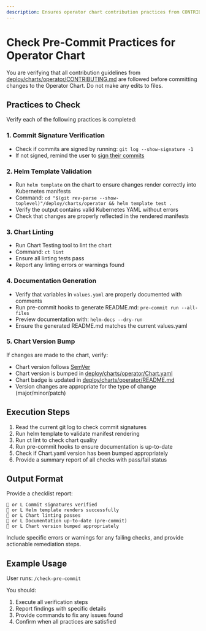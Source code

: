 ```yaml
---
description: Ensures operator chart contribution practices from CONTRIBUTING.md are followed
---
```


# Check Pre-Commit Practices for Operator Chart

You are verifying that all contribution guidelines from [deploy/charts/operator/CONTRIBUTING.md](deploy/charts/operator/CONTRIBUTING.md) are followed before committing changes to the Operator Chart. Do not make any edits to files.

## Practices to Check

Verify each of the following practices is completed:

### 1. Commit Signature Verification
- Check if commits are signed by running: `git log --show-signature -1`
- If not signed, remind the user to [sign their commits](https://docs.github.com/en/authentication/managing-commit-signature-verification/signing-commits)

### 2. Helm Template Validation
- Run `helm template` on the chart to ensure changes render correctly into Kubernetes manifests
- Command: `cd "$(git rev-parse --show-toplevel)"/deploy/charts/operator && helm template test .`
- Verify the output contains valid Kubernetes YAML without errors
- Check that changes are properly reflected in the rendered manifests

### 3. Chart Linting
- Run Chart Testing tool to lint the chart
- Command: `ct lint`
- Ensure all linting tests pass
- Report any linting errors or warnings found

### 4. Documentation Generation
- Verify that variables in `values.yaml` are properly documented with comments
- Run pre-commit hooks to generate README.md: `pre-commit run --all-files`
- Preview documentation with: `helm-docs --dry-run`
- Ensure the generated README.md matches the current values.yaml

### 5. Chart Version Bump
If changes are made to the chart, verify:
- Chart version follows [SemVer](https://semver.org/)
- Chart version is bumped in [deploy/charts/operator/Chart.yaml](deploy/charts/operator/Chart.yaml)
- Chart badge is updated in [deploy/charts/operator/README.md](deploy/charts/operator/README.md)
- Version changes are appropriate for the type of change (major/minor/patch)

## Execution Steps

1. Read the current git log to check commit signatures
2. Run helm template to validate manifest rendering
3. Run ct lint to check chart quality
4. Run pre-commit hooks to ensure documentation is up-to-date
5. Check if Chart.yaml version has been bumped appropriately
6. Provide a summary report of all checks with pass/fail status

## Output Format

Provide a checklist report:

```
 or L Commit signatures verified
 or L Helm template renders successfully
 or L Chart linting passes
 or L Documentation up-to-date (pre-commit)
 or L Chart version bumped appropriately
```

Include specific errors or warnings for any failing checks, and provide actionable remediation steps.

## Example Usage

User runs: `/check-pre-commit`

You should:
1. Execute all verification steps
2. Report findings with specific details
3. Provide commands to fix any issues found
4. Confirm when all practices are satisfied
